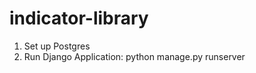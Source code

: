 # indicator-library

1. Set up Postgres
2. Run Django Application:
      python manage.py runserver
